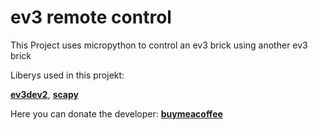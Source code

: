 # ev3 remote control

This Project uses micropython to control an ev3 brick using another ev3 brick


Liberys used in this projekt:

<strong><a href="https://pypi.org/project/python-ev3dev2/">ev3dev2</a></strong>, 
<strong><a href="https://thepythoncode.com/article/getting-started-with-scapy">scapy</a></strong>

Here you can donate the developer: <strong><a href="https://www.buymeacoffee.com/Hacktivator">buymeacoffee</a></strong>
